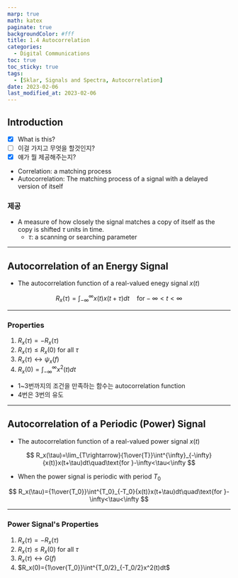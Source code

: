 ```yaml
---
marp: true
math: katex
paginate: true
backgroundColor: #fff
title: 1.4 Autocorrelation
categories:
  - Digital Communications
toc: true
toc_sticky: true
tags:
  - [Sklar, Signals and Spectra, Autocorrelation]
date: 2023-02-06
last_modified_at: 2023-02-06
---
```


## Introduction

- [x] What is this?
- [ ] 이걸 가지고 무엇을 할것인지?
- [x] 얘가 뭘 제공해주는지?

- Correlation: a matching process
- Autocorrelation: The matching process of a signal with a delayed version of itself

### 제공

- A measure of how closely the signal matches a copy of itself as the copy is shifted $\tau$ units in time.
  - $\tau$: a scanning or searching parameter

---

## Autocorrelation of an Energy Signal

- The autocorrelation function of a real-valued enegy signal $x(t)$

$$
R_x(\tau)=\int^{\infty}_{-\infty}x(t)x(t+\tau)dt\quad\text{for}-\infty<t<\infty
$$

---

### Properties

1. $R_x(\tau)=-R_x(\tau)$
2. $R_x(\tau)\leq R_x(0)\text{ for all }\tau$
3. $R_x(\tau)\leftrightarrow\psi_x(f)$
4. $R_x(0)=\int^{\infty}_{-\infty}x^2(t)dt$

- 1~3번까지의 조건을 만족하는 함수는 autocorrelation function
- 4번은 3번의 유도

---

## Autocorrelation of a Periodic (Power) Signal

- The autocorrelation function of a real-valued power signal $x(t)$

$$
R_x(\tau)=\lim_{T\rightarrow}{1\over{T}}\int^{\infty}_{-\infty}{x(t)}x(t+\tau)dt\quad\text{for }-\infty<\tau<\infty
$$

- When the power signal is periodic with period $T_0$

$$
R_x(\tau)={1\over{T_0}}\int^{T_0}_{-T_0}{x(t)}x(t+\tau)dt\quad\text{for }-\infty<\tau<\infty
$$

---

### Power Signal's Properties

1. $R_x(\tau)=-R_x(\tau)$
2. $R_x(\tau)\leq R_x(0)\text{ for all }\tau$
3. $R_x(\tau)\leftrightarrow G(f)$
4. $R_x(0)={1\over{T_0}}\int^{T_0/2}_{-T_0/2}x^2(t)dt$
